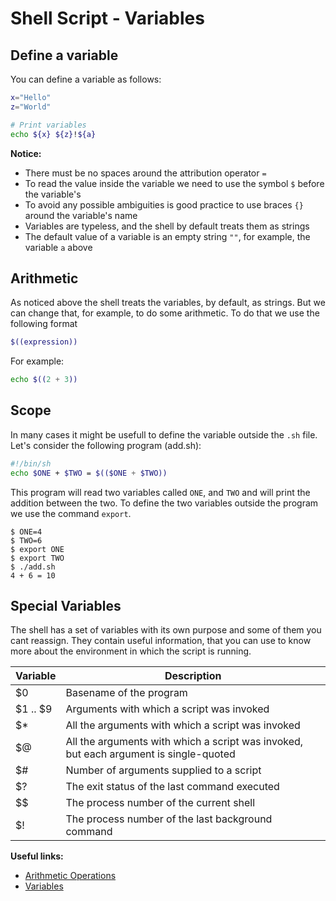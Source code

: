 # Shell Script - Variables

## Define a variable

You can define a variable as follows:

```bash
x="Hello"
z="World"

# Print variables
echo ${x} ${z}!${a}
``` 

**Notice:**

* There must be no spaces around the attribution operator `=`
* To read the value inside the variable we need to use the symbol `$` before the variable's 
* To avoid any possible ambiguities is good practice to use braces `{}` around the variable's name
* Variables are typeless, and the shell by default treats them as strings
* The default value of a variable is an empty string `""`, for example, the variable `a` above

## Arithmetic

As noticed above the shell treats the variables, by default, as strings. But we can change that, for example, to do some arithmetic. To do that we use the following format

```bash
$((expression))
```

For example:

```bash
echo $((2 + 3))
```

## Scope

In many cases it might be usefull to define the variable outside the `.sh` file. Let's consider the following program (add.sh):

```bash
#!/bin/sh
echo $ONE + $TWO = $(($ONE + $TWO))
```

This program will read two variables called `ONE`, and `TWO` and will print the addition between the two. To define the two variables outside the program we use the command `export`.

```shell
$ ONE=4
$ TWO=6
$ export ONE
$ export TWO
$ ./add.sh
4 + 6 = 10
```

## Special Variables

The shell has a set of variables with its own purpose and some of them you cant reassign. They contain useful information, that you can use to know more about the environment in which the script is running.

| Variable | Description |
| ------- | ----------- |
| $0  | Basename of the program |
| $1 .. $9 | Arguments with which a script was invoked |
| $* | All the arguments with which a script was invoked |
| $@ | All the arguments with which a script was invoked, but each argument is single-quoted |
| $# | Number of arguments supplied to a script |
| $? | The exit status of the last command executed |
| $$ | The process number of the current shell |
| $! | The process number of the last background command |


**Useful links:**

* [Arithmetic Operations](https://bash.cyberciti.biz/guide/Perform_arithmetic_operations)
* [Variables](https://www.shellscript.sh/variables1.html)